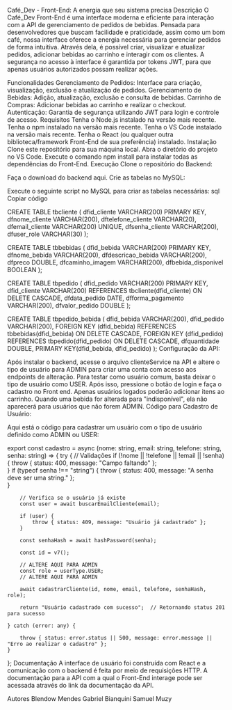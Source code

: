 Café_Dev - Front-End: A energia que seu sistema precisa
Descrição
O Café_Dev Front-End é uma interface moderna e eficiente para interação com a API de gerenciamento de pedidos de bebidas. Pensada para desenvolvedores que buscam facilidade e praticidade, assim como um bom café, nossa interface oferece a energia necessária para gerenciar pedidos de forma intuitiva. Através dela, é possível criar, visualizar e atualizar pedidos, adicionar bebidas ao carrinho e interagir com os clientes. A segurança no acesso à interface é garantida por tokens JWT, para que apenas usuários autorizados possam realizar ações.

Funcionalidades
Gerenciamento de Pedidos: Interface para criação, visualização, exclusão e atualização de pedidos.
Gerenciamento de Bebidas: Adição, atualização, exclusão e consulta de bebidas.
Carrinho de Compras: Adicionar bebidas ao carrinho e realizar o checkout.
Autenticação: Garantia de segurança utilizando JWT para login e controle de acesso.
Requisitos
Tenha o Node.js instalado na versão mais recente.
Tenha o npm instalado na versão mais recente.
Tenha o VS Code instalado na versão mais recente.
Tenha o React (ou qualquer outra biblioteca/framework Front-End de sua preferência) instalado.
Instalação
Clone este repositório para sua máquina local.
Abra o diretório do projeto no VS Code.
Execute o comando npm install para instalar todas as dependências do Front-End.
Execução
Clone o repositório do Backend:

Faça o download do backend aqui.
Crie as tabelas no MySQL:

Execute o seguinte script no MySQL para criar as tabelas necessárias:
sql
Copiar código


CREATE TABLE tbcliente (
    dfid_cliente VARCHAR(200) PRIMARY KEY,
    dfnome_cliente VARCHAR(200),
    dftelefone_cliente VARCHAR(20),
    dfemail_cliente VARCHAR(200) UNIQUE,
    dfsenha_cliente VARCHAR(200),
    dfuser_role VARCHAR(30)
);

CREATE TABLE tbbebidas (
    dfid_bebida VARCHAR(200) PRIMARY KEY,
    dfnome_bebida VARCHAR(200), 
    dfdescricao_bebida VARCHAR(200),
    dfpreco DOUBLE,
    dfcaminho_imagem VARCHAR(200),
    dfbebida_disponivel BOOLEAN
);

CREATE TABLE tbpedido (
    dfid_pedido VARCHAR(200) PRIMARY KEY,
    dfid_cliente VARCHAR(200) REFERENCES tbcliente(dfid_cliente) ON DELETE CASCADE,
    dfdata_pedido DATE,
    dfforma_pagamento VARCHAR(200),
    dfvalor_pedido DOUBLE
);

CREATE TABLE tbpedido_bebida (
    dfid_bebida VARCHAR(200),
    dfid_pedido VARCHAR(200),
    FOREIGN KEY (dfid_bebida) REFERENCES tbbebidas(dfid_bebida) ON DELETE CASCADE,
    FOREIGN KEY (dfid_pedido) REFERENCES tbpedido(dfid_pedido) ON DELETE CASCADE,
    dfquantidade DOUBLE,
    PRIMARY KEY(dfid_bebida, dfid_pedido)
);
Configuração da API:

Após instalar o backend, acesse o arquivo clienteService na API e altere o tipo de usuário para ADMIN para criar uma conta com acesso aos endpoints de alteração. Para testar como usuário comum, basta deixar o tipo de usuário como USER.
Após isso, pressione o botão de login e faça o cadastro no Front end. Apenas usuários logados poderão adicionar itens ao carrinho. Quando uma bebida for alterada para "indisponível", ela não aparecerá para usuários que não forem ADMIN.
Código para Cadastro de Usuário:

Aqui está o código para cadastrar um usuário com o tipo de usuário definido como ADMIN ou USER:

export const cadastro = async (nome: string, email: string, telefone: string, senha: string) => {
    try {
        // Validações
        if (!nome || !telefone || !email || !senha) {
            throw { status: 400, message: "Campo faltando" };  
        }
        if (typeof senha !== "string") {
            throw { status: 400, message: "A senha deve ser uma string." };  
        }

        // Verifica se o usuário já existe
        const user = await buscarEmailCliente(email);

        if (user) {
            throw { status: 409, message: "Usuário já cadastrado" }; 
        }

        const senhaHash = await hashPassword(senha);

        const id = v7();
        
        // ALTERE AQUI PARA ADMIN
        const role = userType.USER; 
        // ALTERE AQUI PARA ADMIN
        
        await cadastrarCliente(id, nome, email, telefone, senhaHash, role);

        return "Usuário cadastrado com sucesso";  // Retornando status 201 para sucesso

    } catch (error: any) {

        throw { status: error.status || 500, message: error.message || "Erro ao realizar o cadastro" };
    }
};
Documentação
A interface de usuário foi construída com React e a comunicação com o backend é feita por meio de requisições HTTP. A documentação para a API com a qual o Front-End interage pode ser acessada através do link da documentação da API.

Autores
Blendow Mendes
Gabriel Bianquini
Samuel Muzy
